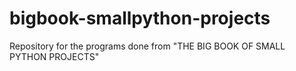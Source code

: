 # bigbook-smallpython-projects
Repository for the programs done from "THE BIG BOOK OF SMALL PYTHON PROJECTS"
